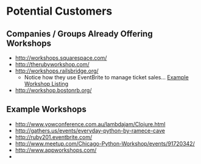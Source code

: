 # Potential Customers

## Companies / Groups Already Offering Workshops

- http://workshops.squarespace.com/
- http://therubyworkshop.com/
- http://workshops.railsbridge.org/
  - Notice how they use EventBrite to manage ticket sales... [Example Workshop Listing](http://workshops.railsbridge.org/ai1ec_event/nyc-railsbridge-workshop/?instance_id=223)
- http://workshop.bostonrb.org/

## Example Workshops

- http://www.yowconference.com.au/lambdajam/Clojure.html
- http://gathers.us/events/everyday-python-by-ramece-cave
- http://ruby201.eventbrite.com/
- http://www.meetup.com/Chicago-Python-Workshop/events/91720342/
- http://www.appworkshops.com/
-  

